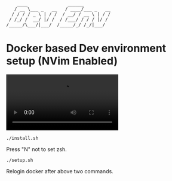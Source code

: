 ```
    ____               ______
   / __ \___ _   __   / ____/___ _   __
  / / / / _ \ | / /  / __/ / __ \ | / /
 / /_/ /  __/ |/ /  / /___/ / / / |/ /
/_____/\___/|___/  /_____/_/ /_/|___/

```

# Docker based Dev environment setup (NVim Enabled)
![Docker based Dev environment setup (NVim Enabled)](https://github.com/ksungkeun84/dev-env/blob/master/demo.mov)


```
./install.sh
```
Press "N" not to set zsh.

```
./setup.sh
```

Relogin docker after above two commands.
